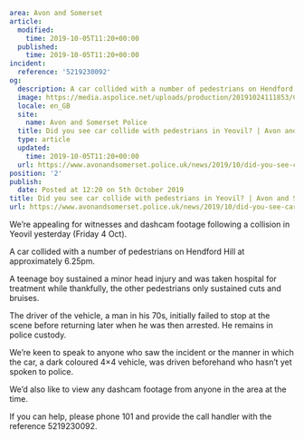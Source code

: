 ```yaml
area: Avon and Somerset
article:
  modified:
    time: 2019-10-05T11:20+00:00
  published:
    time: 2019-10-05T11:20+00:00
incident:
  reference: '5219230092'
og:
  description: A car collided with a number of pedestrians on Hendford Hill&#8230;
  image: https://media.aspolice.net/uploads/production/20191024111853/Can-you-help-bike.jpg
  locale: en_GB
  site:
    name: Avon and Somerset Police
  title: Did you see car collide with pedestrians in Yeovil? | Avon and Somerset Police
  type: article
  updated:
    time: 2019-10-05T11:20+00:00
  url: https://www.avonandsomerset.police.uk/news/2019/10/did-you-see-car-collide-with-pedestrians-in-yeovil/
position: '2'
publish:
  date: Posted at 12:20 on 5th October 2019
title: Did you see car collide with pedestrians in Yeovil? | Avon and Somerset Police
url: https://www.avonandsomerset.police.uk/news/2019/10/did-you-see-car-collide-with-pedestrians-in-yeovil/
```

We’re appealing for witnesses and dashcam footage following a collision in Yeovil yesterday (Friday 4 Oct).

A car collided with a number of pedestrians on Hendford Hill at approximately 6.25pm.

A teenage boy sustained a minor head injury and was taken hospital for treatment while thankfully, the other pedestrians only sustained cuts and bruises.

The driver of the vehicle, a man in his 70s, initially failed to stop at the scene before returning later when he was then arrested. He remains in police custody.

We’re keen to speak to anyone who saw the incident or the manner in which the car, a dark coloured 4×4 vehicle, was driven beforehand who hasn’t yet spoken to police.

We’d also like to view any dashcam footage from anyone in the area at the time.

If you can help, please phone 101 and provide the call handler with the reference 5219230092.
